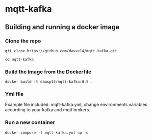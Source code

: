 # mqtt-kafka

## Building and running a docker image

### Clone the repo
`git clone https://github.com/davve14/mqtt-kafka.git`

`cd mqtt-kafka`

### Build the Image from the Dockerfile
`docker build -t daasp14/mqtt-kafka:0.5 .`

### Yml file
Example file included: mqtt-kafka.yml, change environments variables according to your kafka and mqtt brokers.
     
### Run a new container
`docker-compose -f mqtt-kafka.yml up -d`
